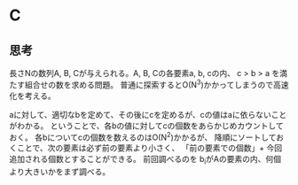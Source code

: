 # C
## 思考
長さNの数列A, B, Cが与えられる。A, B, Cの各要素a, b, cの内、
c > b > a
を満たす組合せの数を求める問題。
普通に探索するとO(N<sup>3</sup>)かかってしまうので高速化を考える。

aに対して、適切なbを定めて、その後にcを定めるが、cの値はaに依らないことがわかる。
ということで、各bの値に対してcの個数をあらかじめカウントしておく。
各bについてcの個数を数えるのはO(N<sup>2</sup>)かかるが、
降順にソートしておくことで、次の要素は必ず前の要素より小さく、
「前の要素での個数」+ 今回追加される個数とすることができる。
前回調べるのを
b<sub>i</sub>がAの要素の内、何個より大きいかをまず調べる。
